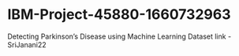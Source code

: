 # IBM-Project-45880-1660732963
Detecting Parkinson’s Disease using Machine Learning
Dataset link - SriJanani22
